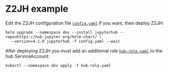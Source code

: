 # Z2JH example

Edit the Z2JH configuration file [`config.yaml`](config.yaml) if you want, then deploy Z2JH:

```
helm upgrade --namespace dev --install jupyterhub --repo=https://hub.jupyter.org/helm-chart/ \
  --version=4.1.0 jupyterhub -f config.yaml --wait
```

After deploying Z2JH you must add an additional role [`hub-role.yaml`](hub-role.yaml) to the hub ServiceAccount:

```
kubectl --namespace dev apply -f hub-role.yaml
```
